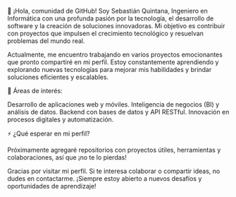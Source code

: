 👋 ¡Hola, comunidad de GitHub!
Soy Sebastián Quintana, Ingeniero en Informática con una profunda pasión por la tecnología, el desarrollo de software y la creación de soluciones innovadoras. Mi objetivo es contribuir con proyectos que impulsen el crecimiento tecnológico y resuelvan problemas del mundo real.

Actualmente, me encuentro trabajando en varios proyectos emocionantes que pronto compartiré en mi perfil. Estoy constantemente aprendiendo y explorando nuevas tecnologías para mejorar mis habilidades y brindar soluciones eficientes y escalables.

🔧 Áreas de interés:

Desarrollo de aplicaciones web y móviles.
Inteligencia de negocios (BI) y análisis de datos.
Backend con bases de datos y API RESTful.
Innovación en procesos digitales y automatización.

⚡ ¿Qué esperar en mi perfil?

Próximamente agregaré repositorios con proyectos útiles, herramientas y colaboraciones, así que ¡no te lo pierdas!

Gracias por visitar mi perfil. Si te interesa colaborar o compartir ideas, no dudes en contactarme. ¡Siempre estoy abierto a nuevos desafíos y oportunidades de aprendizaje!
